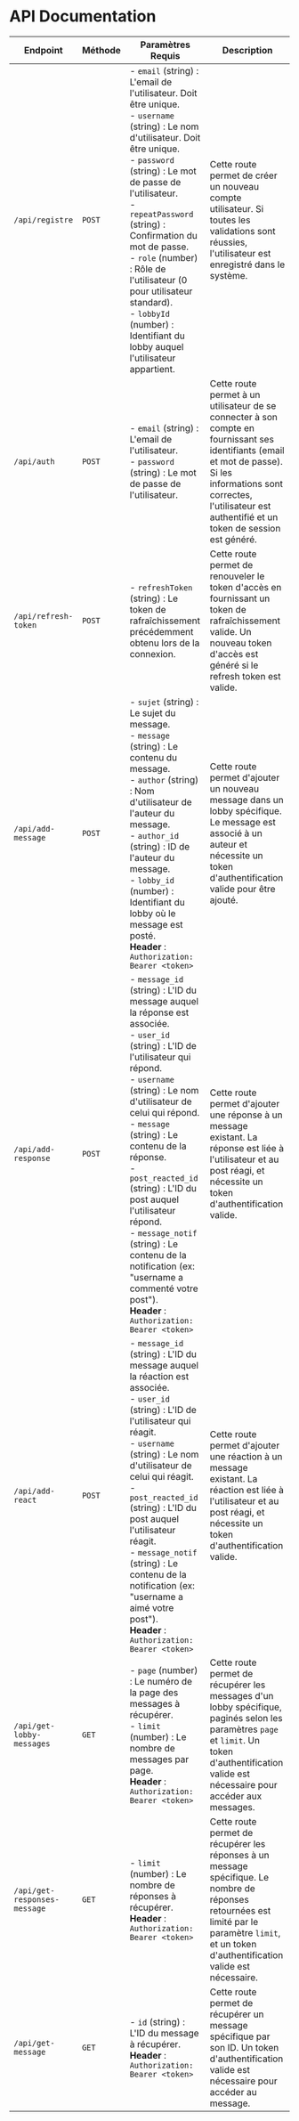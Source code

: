 # API Documentation

| Endpoint                | Méthode | Paramètres Requis                                                                                                                                                                                                                               | Description                                                                                                        |
|-------------------------|---------|-------------------------------------------------------------------------------------------------------------------------------------------------------------------------------------------------------------------------------------------------|--------------------------------------------------------------------------------------------------------------------|
| `/api/registre`         | `POST`  | - `email` (string) : L'email de l'utilisateur. Doit être unique.  <br> - `username` (string) : Le nom d'utilisateur. Doit être unique. <br> - `password` (string) : Le mot de passe de l'utilisateur. <br> - `repeatPassword` (string) : Confirmation du mot de passe. <br> - `role` (number) : Rôle de l'utilisateur (0 pour utilisateur standard). <br> - `lobbyId` (number) : Identifiant du lobby auquel l'utilisateur appartient. | Cette route permet de créer un nouveau compte utilisateur. Si toutes les validations sont réussies, l'utilisateur est enregistré dans le système. |
| `/api/auth`             | `POST`  | - `email` (string) : L'email de l'utilisateur. <br> - `password` (string) : Le mot de passe de l'utilisateur.                                                                                                                                  | Cette route permet à un utilisateur de se connecter à son compte en fournissant ses identifiants (email et mot de passe). Si les informations sont correctes, l'utilisateur est authentifié et un token de session est généré. |
| `/api/refresh-token`    | `POST`  | - `refreshToken` (string) : Le token de rafraîchissement précédemment obtenu lors de la connexion.                                                                                                                                              | Cette route permet de renouveler le token d'accès en fournissant un token de rafraîchissement valide. Un nouveau token d'accès est généré si le refresh token est valide. |
| `/api/add-message`      | `POST`  | - `sujet` (string) : Le sujet du message. <br> - `message` (string) : Le contenu du message. <br> - `author` (string) : Nom d'utilisateur de l'auteur du message. <br> - `author_id` (string) : ID de l'auteur du message. <br> - `lobby_id` (number) : Identifiant du lobby où le message est posté. <br> **Header** : `Authorization: Bearer <token>` | Cette route permet d'ajouter un nouveau message dans un lobby spécifique. Le message est associé à un auteur et nécessite un token d'authentification valide pour être ajouté. |
| `/api/add-response`     | `POST`  | - `message_id` (string) : L'ID du message auquel la réponse est associée. <br> - `user_id` (string) : L'ID de l'utilisateur qui répond. <br> - `username` (string) : Le nom d'utilisateur de celui qui répond. <br> - `message` (string) : Le contenu de la réponse. <br> - `post_reacted_id` (string) : L'ID du post auquel l'utilisateur répond. <br> - `message_notif` (string) : Le contenu de la notification (ex: "username a commenté votre post"). <br> **Header** : `Authorization: Bearer <token>` | Cette route permet d'ajouter une réponse à un message existant. La réponse est liée à l'utilisateur et au post réagi, et nécessite un token d'authentification valide. |
| `/api/add-react`        | `POST`  | - `message_id` (string) : L'ID du message auquel la réaction est associée. <br> - `user_id` (string) : L'ID de l'utilisateur qui réagit. <br> - `username` (string) : Le nom d'utilisateur de celui qui réagit. <br> - `post_reacted_id` (string) : L'ID du post auquel l'utilisateur réagit. <br> - `message_notif` (string) : Le contenu de la notification (ex: "username a aimé votre post"). <br> **Header** : `Authorization: Bearer <token>` | Cette route permet d'ajouter une réaction à un message existant. La réaction est liée à l'utilisateur et au post réagi, et nécessite un token d'authentification valide. |
| `/api/get-lobby-messages` | `GET`  | - `page` (number) : Le numéro de la page des messages à récupérer. <br> - `limit` (number) : Le nombre de messages par page. <br> **Header** : `Authorization: Bearer <token>` | Cette route permet de récupérer les messages d'un lobby spécifique, paginés selon les paramètres `page` et `limit`. Un token d'authentification valide est nécessaire pour accéder aux messages. |
| `/api/get-responses-message` | `GET`  | - `limit` (number) : Le nombre de réponses à récupérer. <br> **Header** : `Authorization: Bearer <token>` | Cette route permet de récupérer les réponses à un message spécifique. Le nombre de réponses retournées est limité par le paramètre `limit`, et un token d'authentification valide est nécessaire. |
| `/api/get-message`      | `GET`   | - `id` (string) : L'ID du message à récupérer. <br> **Header** : `Authorization: Bearer <token>` | Cette route permet de récupérer un message spécifique par son ID. Un token d'authentification valide est nécessaire pour accéder au message. |

